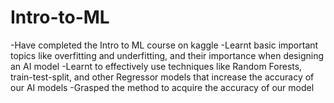 # Intro-to-ML
-Have completed the Intro to ML course on kaggle
-Learnt basic important topics like overfitting and underfitting, and their importance when designing an AI model
-Learnt to effectively use techniques like Random Forests, train-test-split, and other Regressor models
that increase the accuracy of our AI models
-Grasped the method to acquire the accuracy of our model
